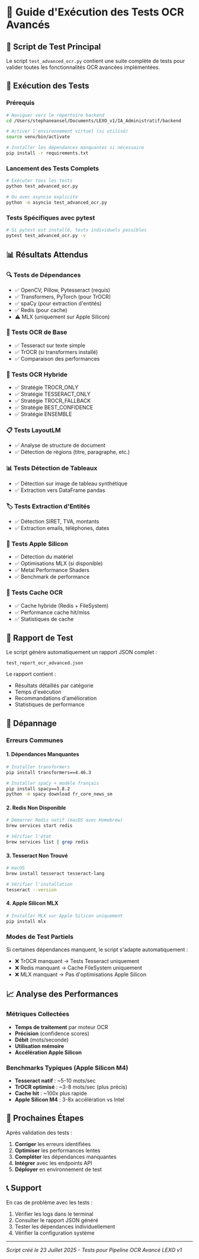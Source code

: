 # 🧪 Guide d'Exécution des Tests OCR Avancés

## 📁 Script de Test Principal

Le script `test_advanced_ocr.py` contient une suite complète de tests pour valider toutes les fonctionnalités OCR avancées implémentées.

## 🚀 Exécution des Tests

### Prérequis
```bash
# Naviguer vers le répertoire backend
cd /Users/stephaneansel/Documents/LEXO_v1/IA_Administratif/backend

# Activer l'environnement virtuel (si utilisé)
source venv/bin/activate

# Installer les dépendances manquantes si nécessaire
pip install -r requirements.txt
```

### Lancement des Tests Complets
```bash
# Exécuter tous les tests
python test_advanced_ocr.py

# Ou avec asyncio explicite
python -m asyncio test_advanced_ocr.py
```

### Tests Spécifiques avec pytest
```bash
# Si pytest est installé, tests individuels possibles
pytest test_advanced_ocr.py -v
```

## 📊 Résultats Attendus

### 🔍 Tests de Dépendances
- ✅ OpenCV, Pillow, Pytesseract (requis)
- ✅ Transformers, PyTorch (pour TrOCR)
- ✅ spaCy (pour extraction d'entités)
- ✅ Redis (pour cache)
- ⚠️ MLX (uniquement sur Apple Silicon)

### 📖 Tests OCR de Base
- ✅ Tesseract sur texte simple
- ✅ TrOCR (si transformers installé)
- ✅ Comparaison des performances

### 🔀 Tests OCR Hybride
- ✅ Stratégie TROCR_ONLY
- ✅ Stratégie TESSERACT_ONLY
- ✅ Stratégie TROCR_FALLBACK
- ✅ Stratégie BEST_CONFIDENCE
- ✅ Stratégie ENSEMBLE

### 📋 Tests LayoutLM
- ✅ Analyse de structure de document
- ✅ Détection de régions (titre, paragraphe, etc.)

### 📊 Tests Détection de Tableaux
- ✅ Détection sur image de tableau synthétique
- ✅ Extraction vers DataFrame pandas

### 🏷️ Tests Extraction d'Entités
- ✅ Détection SIRET, TVA, montants
- ✅ Extraction emails, téléphones, dates

### 🍎 Tests Apple Silicon
- ✅ Détection du matériel
- ✅ Optimisations MLX (si disponible)
- ✅ Metal Performance Shaders
- ✅ Benchmark de performance

### 💾 Tests Cache OCR
- ✅ Cache hybride (Redis + FileSystem)
- ✅ Performance cache hit/miss
- ✅ Statistiques de cache

## 📄 Rapport de Test

Le script génère automatiquement un rapport JSON complet :
```
test_report_ocr_advanced.json
```

Le rapport contient :
- Résultats détaillés par catégorie
- Temps d'exécution
- Recommandations d'amélioration
- Statistiques de performance

## 🔧 Dépannage

### Erreurs Communes

#### 1. Dépendances Manquantes
```bash
# Installer transformers
pip install transformers==4.46.3

# Installer spaCy + modèle français
pip install spacy==3.8.2
python -m spacy download fr_core_news_sm
```

#### 2. Redis Non Disponible
```bash
# Démarrer Redis natif (macOS avec Homebrew)
brew services start redis

# Vérifier l'état
brew services list | grep redis
```

#### 3. Tesseract Non Trouvé
```bash
# macOS
brew install tesseract tesseract-lang

# Vérifier l'installation
tesseract --version
```

#### 4. Apple Silicon MLX
```bash
# Installer MLX sur Apple Silicon uniquement
pip install mlx
```

### Modes de Test Partiels

Si certaines dépendances manquent, le script s'adapte automatiquement :
- ❌ TrOCR manquant → Tests Tesseract uniquement
- ❌ Redis manquant → Cache FileSystem uniquement
- ❌ MLX manquant → Pas d'optimisations Apple Silicon

## 📈 Analyse des Performances

### Métriques Collectées
- **Temps de traitement** par moteur OCR
- **Précision** (confidence scores)
- **Débit** (mots/seconde)
- **Utilisation mémoire**
- **Accélération Apple Silicon**

### Benchmarks Typiques (Apple Silicon M4)
- **Tesseract natif** : ~5-10 mots/sec
- **TrOCR optimisé** : ~3-8 mots/sec (plus précis)
- **Cache hit** : ~100x plus rapide
- **Apple Silicon M4** : 3-8x accélération vs Intel

## 🎯 Prochaines Étapes

Après validation des tests :
1. **Corriger** les erreurs identifiées
2. **Optimiser** les performances lentes
3. **Compléter** les dépendances manquantes
4. **Intégrer** avec les endpoints API
5. **Déployer** en environnement de test

## 📞 Support

En cas de problème avec les tests :
1. Vérifier les logs dans le terminal
2. Consulter le rapport JSON généré
3. Tester les dépendances individuellement
4. Vérifier la configuration système

---

*Script créé le 23 Juillet 2025 - Tests pour Pipeline OCR Avancé LEXO v1*